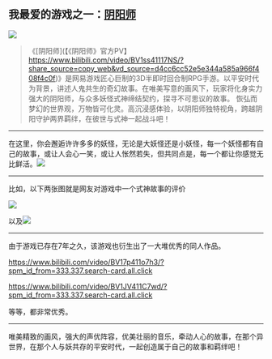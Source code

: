 ## **我最爱的游戏之一：[阴阳师](http://yys.163.com)**

<img src="C:\Users\86156\Pictures\Screenshots\屏幕截图_20221217_191548.png"  />



> 《[阴阳师](【《阴阳师》官方PV】 https://www.bilibili.com/video/BV1ss41117NS/?share_source=copy_web&vd_source=d4cc6cc52e5e344a585a966f408f4c0f)》是网易游戏匠心巨制的3D半即时回合制RPG手游。以平安时代为背景，讲述人鬼共生的奇幻故事。在唯美写意的画风下，玩家将化身实力强大的阴阳师，与众多妖怪式神缔结契约，探寻不可思议的故事。 恢弘而梦幻的世界观，万物皆可化灵。高沉浸感体验，以阴阳师独特视角，跨越阴阳守护两界羁绊，在彼世与式神一起战斗吧！

------

  在这里，你会邂逅许许多多的妖怪，无论是大妖怪还是小妖怪，每一个妖怪都有自己的故事，或让人会心一笑，或让人怅然若失，但共同点是，每一个都让你感觉无比鲜活。![](C:\Users\86156\Pictures\Screenshots\屏幕截图_20221217_190901.png)

------

 比如，以下两张图就是网友对游戏中一个式神故事的评价

![](C:\Users\86156\Pictures\Screenshots\屏幕截图_20221217_191135.png)

以及![](C:\Users\86156\Pictures\Screenshots\屏幕截图_20221217_191151.png)

------

由于游戏已存在7年之久，该游戏也衍生出了一大堆优秀的同人作品。

https://www.bilibili.com/video/BV17p411o7h3/?spm_id_from=333.337.search-card.all.click



https://www.bilibili.com/video/BV1JV411C7wd/?spm_id_from=333.337.search-card.all.click

等等，都非常优秀。

------

唯美精致的画风，强大的声优阵容，优美壮丽的音乐，牵动人心的故事，在那个异世界，在那个人与妖共存的平安时代，一起创造属于自己的故事和羁绊吧！